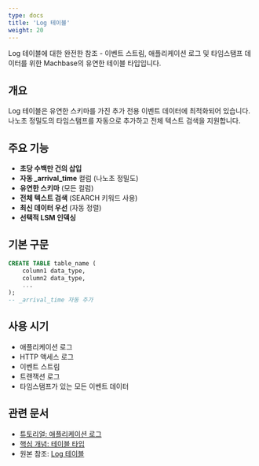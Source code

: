 ```yaml
---
type: docs
title: 'Log 테이블'
weight: 20
---
```


Log 테이블에 대한 완전한 참조 - 이벤트 스트림, 애플리케이션 로그 및 타임스탬프 데이터를 위한 Machbase의 유연한 테이블 타입입니다.

## 개요

Log 테이블은 유연한 스키마를 가진 추가 전용 이벤트 데이터에 최적화되어 있습니다. 나노초 정밀도의 타임스탬프를 자동으로 추가하고 전체 텍스트 검색을 지원합니다.

## 주요 기능

- **초당 수백만 건의 삽입**
- **자동 _arrival_time** 컬럼 (나노초 정밀도)
- **유연한 스키마** (모든 컬럼)
- **전체 텍스트 검색** (SEARCH 키워드 사용)
- **최신 데이터 우선** (자동 정렬)
- **선택적 LSM 인덱싱**

## 기본 구문

```sql
CREATE TABLE table_name (
    column1 data_type,
    column2 data_type,
    ...
);
-- _arrival_time 자동 추가
```

## 사용 시기

- 애플리케이션 로그
- HTTP 액세스 로그
- 이벤트 스트림
- 트랜잭션 로그
- 타임스탬프가 있는 모든 이벤트 데이터

## 관련 문서

- [튜토리얼: 애플리케이션 로그](../../tutorials/application-logs/)
- [핵심 개념: 테이블 타입](../../core-concepts/table-types-overview/)
- 원본 참조: [Log 테이블](../../../dbms/feature-table/log/)
